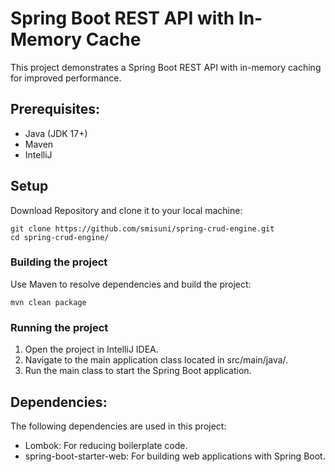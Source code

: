 # Spring Boot REST API with In-Memory Cache

This project demonstrates a Spring Boot REST API with in-memory caching for improved performance.

## Prerequisites:
- Java (JDK 17+)
- Maven
- IntelliJ

## Setup
Download Repository and clone it to your local machine:
```shell
git clone https://github.com/smisuni/spring-crud-engine.git
cd spring-crud-engine/
```

### Building the project

Use Maven to resolve dependencies and build the project:
```shell
mvn clean package
```
### Running the project

1. Open the project in IntelliJ IDEA.
2. Navigate to the main application class located in src/main/java/.
3. Run the main class to start the Spring Boot application.


## Dependencies: 
The following dependencies are used in this project:
- Lombok: For reducing boilerplate code.
- spring-boot-starter-web: For building web applications with Spring Boot.
